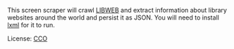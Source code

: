 This screen scraper will crawl [LIBWEB](http://lists.webjunction.org/libweb/)
and extract information about library websites around the world and 
persist it as JSON. You will need to install
[lxml](http://pypi.python.org/pypi/lxml) for it to run.

License: [CCO](http://creativecommons.org/about/cc0)
